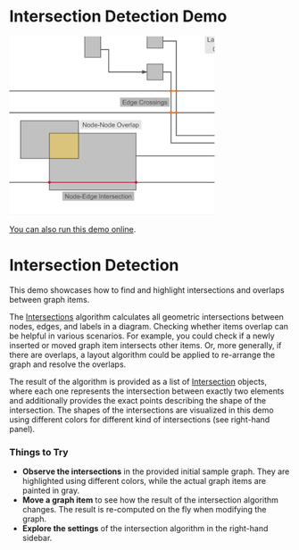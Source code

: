 # Intersection Detection Demo

<img src="../../resources/image/intersection-detection.png" alt="demo-thumbnail" height="320"/>

[You can also run this demo online](https://live.yworks.com/demos/analysis/intersection-detection/index.html).

# Intersection Detection

This demo showcases how to find and highlight intersections and overlaps between graph items.

The [Intersections](https://docs.yworks.com/yfileshtml/#/api/Intersections) algorithm calculates all geometric intersections between nodes, edges, and labels in a diagram. Checking whether items overlap can be helpful in various scenarios. For example, you could check if a newly inserted or moved graph item intersects other items. Or, more generally, if there are overlaps, a layout algorithm could be applied to re-arrange the graph and resolve the overlaps.

The result of the algorithm is provided as a list of [Intersection](https://docs.yworks.com/yfileshtml/#/api/Intersection) objects, where each one represents the intersection between exactly two elements and additionally provides the exact points describing the shape of the intersection. The shapes of the intersections are visualized in this demo using different colors for different kind of intersections (see right-hand panel).

### Things to Try

- **Observe the intersections** in the provided initial sample graph. They are highlighted using different colors, while the actual graph items are painted in gray.
- **Move a graph item** to see how the result of the intersection algorithm changes. The result is re-computed on the fly when modifying the graph.
- **Explore the settings** of the intersection algorithm in the right-hand sidebar.
